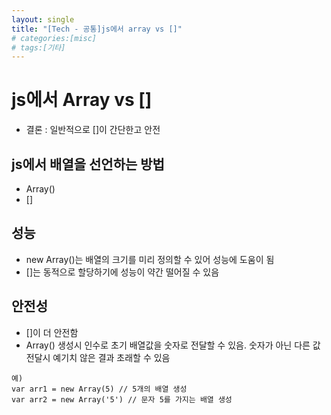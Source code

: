 ```yaml
---
layout: single
title: "[Tech - 공통]js에서 array vs []"
# categories:[misc]
# tags:[기타]
---
```


# js에서 Array vs []

- 결론 : 일반적으로 []이 간단한고 안전

## js에서 배열을 선언하는 방법

- Array()
- []

## 성능

- new Array()는 배열의 크기를 미리 정의할 수 있어 성능에 도움이 됨
- []는 동적으로 할당하기에 성능이 약간 떨어질 수 있음

## 안전성

- []이 더 안전함
- Array() 생성시 인수로 초기 배열값을 숫자로 전달할 수 있음. 숫자가 아닌 다른 값 전달시 예기치 않은 결과 초래할 수 있음

```
예)
var arr1 = new Array(5) // 5개의 배열 생성
var arr2 = new Array('5') // 문자 5를 가지는 배열 생성
```
